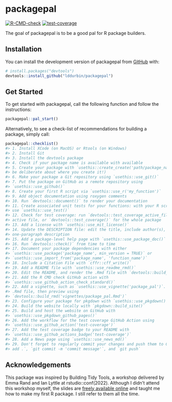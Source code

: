 
<!-- README.md is generated from README.Rmd. Please edit that file -->

# packagepal

<!-- badges: start -->

[![R-CMD-check](https://github.com/lddurbin/packagepal/actions/workflows/R-CMD-check.yaml/badge.svg)](https://github.com/lddurbin/packagepal/actions/workflows/R-CMD-check.yaml)
[![test-coverage](https://github.com/lddurbin/packagepal/actions/workflows/test-coverage.yaml/badge.svg)](https://github.com/lddurbin/packagepal/actions/workflows/test-coverage.yaml)
<!-- badges: end -->

The goal of packagepal is to be a good pal for R package builders.

## Installation

You can install the development version of packagepal from
[GitHub](https://github.com/) with:

``` r
# install.packages("devtools")
devtools::install_github("lddurbin/packagepal")
```

## Get Started

To get started with packagepal, call the following function and follow
the instructions:

``` r
packagepal::pal_start()
```

Alternatively, to see a check-list of recommendations for building a
package, simply call:

``` r
packagepal::checklist()
#> 1. Install XCode (on MacOS) or Rtools (on Windows)
#> 2. Install Git
#> 3. Install the devtools package
#> 4. Check if your package name is available with available
#> 5. Create your package with `usethis::create_create('path/package_name')` (but
#> be deliberate about where you create it!)
#> 6. Make your package a Git repository using `usethis::use_git()`
#> 7. Put the package on GitHub as a remote repository using
#> `usethis::use_github()`
#> 8. Create your first R script via `usethis::use_r('my_function')`
#> 9. Add object documentation using roxygen comments
#> 10. Run `devtools::document()` to render your documentation
#> 11. Create associated unit tests for your functions: with your R script open,
#> use `usethis::use_test()`
#> 12. Check for test coverage: run `devtools::test_coverage_active_file()` in the
#> active file, or `devtools::test_coverage()` for the whole package
#> 13. Add a license with `usethis::use_mit_license()`
#> 14. Update the DESCRIPTION file: edit the title, include author(s), write a
#> one-paragraph description
#> 15. Add a package-level help page with `usethis::use_package_doc()`
#> 16. Run `devtools::check()` from time to time
#> 17. Document your package dependencies with either
#> `usethis::use_package('package_name', min_version = TRUE)` or
#> `usethis::use_import_from('package_name', 'function_name')`
#> 18. Include a Citation File with `cffr::cff_write()`
#> 19. Add a README file with `usethis::use_readme_rmd()`
#> 20. Edit the README, and render the .Rmd file with `devtools::build_readme()`
#> 21. Add the R CMD check GitHub action with
#> `usethis::use_github_action_check_standard()`
#> 22. Add a vignette, such as `usethis::use_vignette('package_pal')`. Edit the
#> .Rmd file, then preview using
#> `devtools::build_rmd('vignettes/package_pal.Rmd')`
#> 23. Configure your package for pkgdown with `usethis::use_pkgdown() `
#> 24. Build the website locally with `pkgdown::build_site()`
#> 25. Build and host the website on GitHub with
#> `usethis::use_pkgdown_github_pages()`
#> 26. Add the workflow for the test coverage GitHub Action using
#> `usethis::use_github_action('test-coverage')`
#> 27. Add the test coverage badge to your README with
#> `usethis::use_github_actions_badge('test-coverage')`
#> 28. Add a News page using `usethis::use_news_md()`
#> 29. Don't forget to regularly commit your changes and push them to GitHub: `git
#> add .`, `git commit -m 'commit message'`, and `git push`
```

## Acknowledgements

This package was inspired by Building Tidy Tools, a workshop delivered
by Emma Rand and Ian Lyttle at rstudio::conf(2022). Although I didn’t
attend this workshop myself, the slides are [freely available
online](https://rstudio-conf-2022.github.io/build-tidy-tools/) and
taught me how to make my first R package. I still refer to them all the
time.
